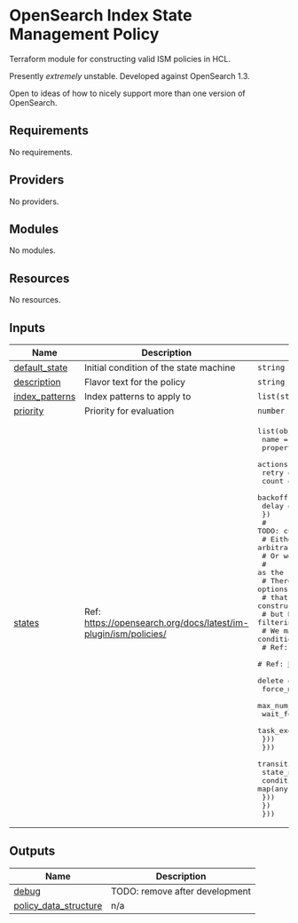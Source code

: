# OpenSearch Index State Management Policy

Terraform module for constructing valid ISM policies in HCL.

Presently _extremely_ unstable.
Developed against OpenSearch 1.3.

Open to ideas of how to nicely support more than one version of OpenSearch.

<!-- BEGIN_TF_DOCS -->
## Requirements

No requirements.

## Providers

No providers.

## Modules

No modules.

## Resources

No resources.

## Inputs

| Name | Description | Type | Default | Required |
|------|-------------|------|---------|:--------:|
| <a name="input_default_state"></a> [default\_state](#input\_default\_state) | Initial condition of the state machine | `string` | n/a | yes |
| <a name="input_description"></a> [description](#input\_description) | Flavor text for the policy | `string` | n/a | yes |
| <a name="input_index_patterns"></a> [index\_patterns](#input\_index\_patterns) | Index patterns to apply to | `list(string)` | n/a | yes |
| <a name="input_priority"></a> [priority](#input\_priority) | Priority for evaluation | `number` | n/a | yes |
| <a name="input_states"></a> [states](#input\_states) | Ref: https://opensearch.org/docs/latest/im-plugin/ism/policies/ | <pre>list(object({<br>    name = string<br>    properties = object({<br>      actions = set(object({<br>        retry = object({<br>          count   = number<br>          backoff = optional(string)<br>          delay   = optional(string)<br>        })<br>        # TODO: current issue is this<br>        # Either we make this entire actions set arbitrary maps<br>        # Or we need to make the unset keys disappear<br>        #  as the key = null fouls against the API<br>        # There are filtering options using for != null but<br>        #  that might mean we need to no only construct the entire schema<br>        #  but REconstruct the object after filtering<br>        # We may be able to use compact() later or a conditional<br>        # Ref: https://github.com/hashicorp/terraform/issues/28264#issuecomment-831941670<br>        # Ref: https://github.com/hashicorp/terraform/issues/19898<br>        delete = optional(map(any), {})<br>        force_merge = optional(object({<br>          max_num_segments       = number<br>          wait_for_completion    = optional(bool)<br>          task_execution_timeout = optional(string)<br>        }))<br>      }))<br>      transitions = set(object({<br>        state_name = string<br>        conditions = map(any)<br>      }))<br>    })<br>  }))</pre> | n/a | yes |

## Outputs

| Name | Description |
|------|-------------|
| <a name="output_debug"></a> [debug](#output\_debug) | TODO: remove after development |
| <a name="output_policy_data_structure"></a> [policy\_data\_structure](#output\_policy\_data\_structure) | n/a |
<!-- END_TF_DOCS -->
